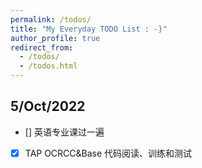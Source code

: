 ```yaml
---
permalink: /todos/
title: "My Everyday TODO List : -}"
author_profile: true
redirect_from: 
  - /todos/
  - /todos.html
---
```


## 5/Oct/2022

- [] 英语专业课过一遍
- [X] TAP OCRCC&Base 代码阅读、训练和测试